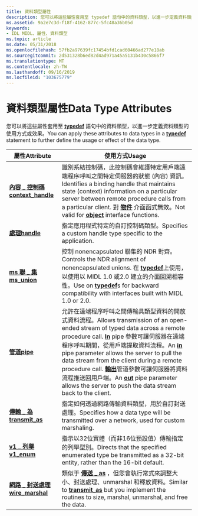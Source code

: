 ```yaml
---
title: 資料類型屬性
description: 您可以將這些屬性套用至 typedef 語句中的資料類型，以進一步定義資料類型的使用方式或效果。
ms.assetid: 9a2e7c3d-f18f-4162-877c-5fc48a36b05d
keywords:
- IDL MIDL、屬性、資料類型
ms.topic: article
ms.date: 05/31/2018
ms.openlocfilehash: 57fb2a97639fc17454bfd1cad60466ad277e18ab
ms.sourcegitcommit: 2d531328b6ed82d4ad971a45a5131b430c5866f7
ms.translationtype: MT
ms.contentlocale: zh-TW
ms.lasthandoff: 09/16/2019
ms.locfileid: "103675779"
---
```

# <a name="data-type-attributes"></a><span data-ttu-id="868d6-104">資料類型屬性</span><span class="sxs-lookup"><span data-stu-id="868d6-104">Data Type Attributes</span></span>

<span data-ttu-id="868d6-105">您可以將這些屬性套用至 [**typedef**](typedef.md) 語句中的資料類型，以進一步定義資料類型的使用方式或效果。</span><span class="sxs-lookup"><span data-stu-id="868d6-105">You can apply these attributes to data types in a [**typedef**](typedef.md) statement to further define the usage or effect of the data type.</span></span>



| <span data-ttu-id="868d6-106">屬性</span><span class="sxs-lookup"><span data-stu-id="868d6-106">Attribute</span></span>                                 | <span data-ttu-id="868d6-107">使用方式</span><span class="sxs-lookup"><span data-stu-id="868d6-107">Usage</span></span>                                                                                                                                                                                                                                                                                                                      |
|-------------------------------------------|----------------------------------------------------------------------------------------------------------------------------------------------------------------------------------------------------------------------------------------------------------------------------------------------------------------------------|
| [<span data-ttu-id="868d6-108">**內容 \_ 控制碼**</span><span class="sxs-lookup"><span data-stu-id="868d6-108">**context\_handle**</span></span>](context-handle.md) | <span data-ttu-id="868d6-109">識別系結控制碼，此控制碼會維護特定用戶端遠端程序呼叫之間特定伺服器的狀態 (內容) 資訊。</span><span class="sxs-lookup"><span data-stu-id="868d6-109">Identifies a binding handle that maintains state (context) information on a particular server between remote procedure calls from a particular client.</span></span> <span data-ttu-id="868d6-110">對 [**物件**](object.md) 介面函式無效。</span><span class="sxs-lookup"><span data-stu-id="868d6-110">Not valid for [**object**](object.md) interface functions.</span></span>                                                                                                         |
| [<span data-ttu-id="868d6-111">**處理**</span><span class="sxs-lookup"><span data-stu-id="868d6-111">**handle**</span></span>](handle.md)                  | <span data-ttu-id="868d6-112">指定應用程式特定的自訂控制碼類型。</span><span class="sxs-lookup"><span data-stu-id="868d6-112">Specifies a custom handle type specific to the application.</span></span>                                                                                                                                                                                                                                                                |
| [<span data-ttu-id="868d6-113">**ms 聯 \_ 集**</span><span class="sxs-lookup"><span data-stu-id="868d6-113">**ms\_union**</span></span>](-ms-union.md)            | <span data-ttu-id="868d6-114">控制 nonencapsulated 聯集的 NDR 對齊。</span><span class="sxs-lookup"><span data-stu-id="868d6-114">Controls the NDR alignment of nonencapsulated unions.</span></span> <span data-ttu-id="868d6-115">在 [**typedef**](typedef.md)上使用，以使用以 MIDL 1.0 或2.0 建立的介面回溯相容性。</span><span class="sxs-lookup"><span data-stu-id="868d6-115">Use on [**typedef**](typedef.md)s for backward compatibility with interfaces built with MIDL 1.0 or 2.0.</span></span>                                                                                                                                                            |
| [<span data-ttu-id="868d6-116">**管道**</span><span class="sxs-lookup"><span data-stu-id="868d6-116">**pipe**</span></span>](pipe.md)                      | <span data-ttu-id="868d6-117">允許在遠端程序呼叫之間傳輸具類型資料的開放式資料流程。</span><span class="sxs-lookup"><span data-stu-id="868d6-117">Allows transmission of an open-ended stream of typed data across a remote procedure call.</span></span> <span data-ttu-id="868d6-118">[**In**](in.md) pipe 參數可讓伺服器在遠端程序呼叫期間，從用戶端提取資料流程。</span><span class="sxs-lookup"><span data-stu-id="868d6-118">An [**in**](in.md) pipe parameter allows the server to pull the data stream from the client during a remote procedure call.</span></span> <span data-ttu-id="868d6-119">[**輸出**](-out.md)管道參數可讓伺服器將資料流程推送回用戶端。</span><span class="sxs-lookup"><span data-stu-id="868d6-119">An [**out**](-out.md) pipe parameter allows the server to push the data stream back to the client.</span></span> |
| [<span data-ttu-id="868d6-120">**傳輸 \_ 為**</span><span class="sxs-lookup"><span data-stu-id="868d6-120">**transmit\_as**</span></span>](transmit-as.md)       | <span data-ttu-id="868d6-121">指定如何透過網路傳輸資料類型，用於自訂封送處理。</span><span class="sxs-lookup"><span data-stu-id="868d6-121">Specifies how a data type will be transmitted over a network, used for custom marshaling.</span></span>                                                                                                                                                                                                                                  |
| [<span data-ttu-id="868d6-122">**v1 \_ 列舉**</span><span class="sxs-lookup"><span data-stu-id="868d6-122">**v1\_enum**</span></span>](v1-enum.md)               | <span data-ttu-id="868d6-123">指示以32位實體（而非16位預設值）傳輸指定的列舉型別。</span><span class="sxs-lookup"><span data-stu-id="868d6-123">Directs that the specified enumerated type be transmitted as a 32-bit entity, rather than the 16-bit default.</span></span>                                                                                                                                                                                                              |
| [<span data-ttu-id="868d6-124">**網路 \_ 封送處理**</span><span class="sxs-lookup"><span data-stu-id="868d6-124">**wire\_marshal**</span></span>](wire-marshal.md)     | <span data-ttu-id="868d6-125">類似于 [**傳送 \_ as**](transmit-as.md) ，但您會執行常式來調整大小、封送處理、unmarshal 和釋放資料。</span><span class="sxs-lookup"><span data-stu-id="868d6-125">Similar to [**transmit\_as**](transmit-as.md) but you implement the routines to size, marshal, unmarshal, and free the data.</span></span>                                                                                                                                                                                              |



 

 

 




